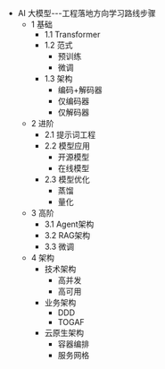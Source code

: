 
* AI 大模型---工程落地方向学习路线步骤
  * 1 基础
    * 1.1 Transformer
    * 1.2 范式
      * 预训练
      * 微调
    * 1.3 架构
      * 编码+解码器
      * 仅编码器
      * 仅解码器     
  * 2 进阶
    * 2.1 提示词工程
    * 2.2 模型应用
      * 开源模型
      * 在线模型
    * 2.3 模型优化
      * 蒸馏
      * 量化   
  * 3 高阶
    * 3.1 Agent架构
    * 3.2 RAG架构
    * 3.3 微调  
  * 4 架构
    * 技术架构
      * 高并发
      * 高可用
    * 业务架构
      * DDD
      * TOGAF
    * 云原生架构
      * 容器编排
      * 服务网格      
